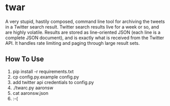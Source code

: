twar
====

A very stupid, hastily composed, command line tool for archiving the tweets in 
a Twitter search result. Twitter search results live for a week or so, and are 
highly volatile. Results are stored as line-oriented JSON (each line is a
complete JSON document), and is exactly what is received from the Twitter API. 
It handles rate limiting and paging through large result sets.

How To Use
----------

1. pip install -r requirements.txt
1. cp config.py.example config.py
1. add twitter api credentials to config.py
1. ./twarc.py aaronsw
1. cat aaronsw.json
1. :-(


